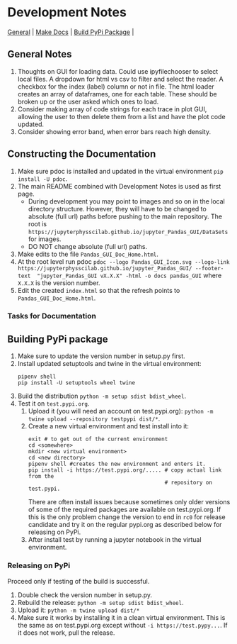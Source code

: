 # Development Notes

[General](#general-notes) | [Make Docs](#constructing-the-documentation) | 
[Build PyPi Package](#building-pypi-package) |
## General Notes
1. Thoughts on GUI for loading data. Could use ipyfilechooser to select 
   local files. A dropdown for html vs csv to filter and select the reader. 
   A checkbox for the index (label) column or not in file. The html loader 
   creates an array of dataframes, one for each table. These should be 
   broken up or the user asked which ones to load.
2. Consider making array of code strings for each trace in plot GUI, 
   allowing the user to then delete them from a list and have the plot code 
   updated.
3. Consider showing error band, when error bars reach high density.

## Constructing the Documentation

1. Make sure pdoc is installed and updated in the virtual environment `pip 
   install -U pdoc`.
2. The main README combined with Development Notes is used as first page.
   * During development you may point to images and so on in the local
    directory structure. However, they will have to be changed to absolute 
     (full url) paths before pushing to the main repository. The root is 
     `https://jupyterphysscilab.github.io/jupyter_Pandas_GUI/DataSets` for 
     images.
   * DO NOT change absolute (full url) paths.
3. Make edits to the file `Pandas_GUI_Doc_Home.html`.
4. At the root level run pdoc `pdoc --logo Pandas_GUI_Icon.svg --logo-link 
https://jupyterphysscilab.github.io/jupyter_Pandas_GUI/ --footer-text 
   "jupyter_Pandas_GUI vX.X.X" -html -o docs pandas_GUI` where `X.X.X` is the 
   version number.
5. Edit the created `index.html` so that the refresh points to 
   `Pandas_GUI_Doc_Home.html`.

### Tasks for Documentation

## Building PyPi package

1. Make sure to update the version number in setup.py first.
1. Install updated  setuptools and twine in the virtual environment:
   ```
   pipenv shell
   pip install -U setuptools wheel twine
   ```
1. Build the distribution `python -m setup sdist bdist_wheel`.
1. Test it on `test.pypi.org`.
    1. Upload it (you will need an account on test.pypi.org):
       `python -m twine upload --repository testpypi dist/*`.
    1. Create a new virtual environment and test install into it:
        ```
        exit # to get out of the current environment
        cd <somewhere>
        mkdir <new virtual environment>
        cd <new directory>
        pipenv shell #creates the new environment and enters it.
        pip install -i https://test.pypi.org/..... # copy actual link from the
                                                   # repository on test.pypi.
        ```
       There are often install issues because sometimes only older versions of
       some of the required packages are available on test.pypi.org. If this
       is the only problem change the version to end in `rc0` for release
       candidate and try it on the regular pypi.org as described below for
       releasing on PyPi.
    1. After install test by running a jupyter notebook in the virtual 
       environment.

### Releasing on PyPi

Proceed only if testing of the build is successful.

1. Double check the version number in setup.py.
1. Rebuild the release: `python -m setup sdist bdist_wheel`.
1. Upload it: `python -m twine upload dist/*`
1. Make sure it works by installing it in a clean virtual environment. This
   is the same as on test.pypi.org except without `-i https://test.pypy...`. If
   it does not work, pull the release.

